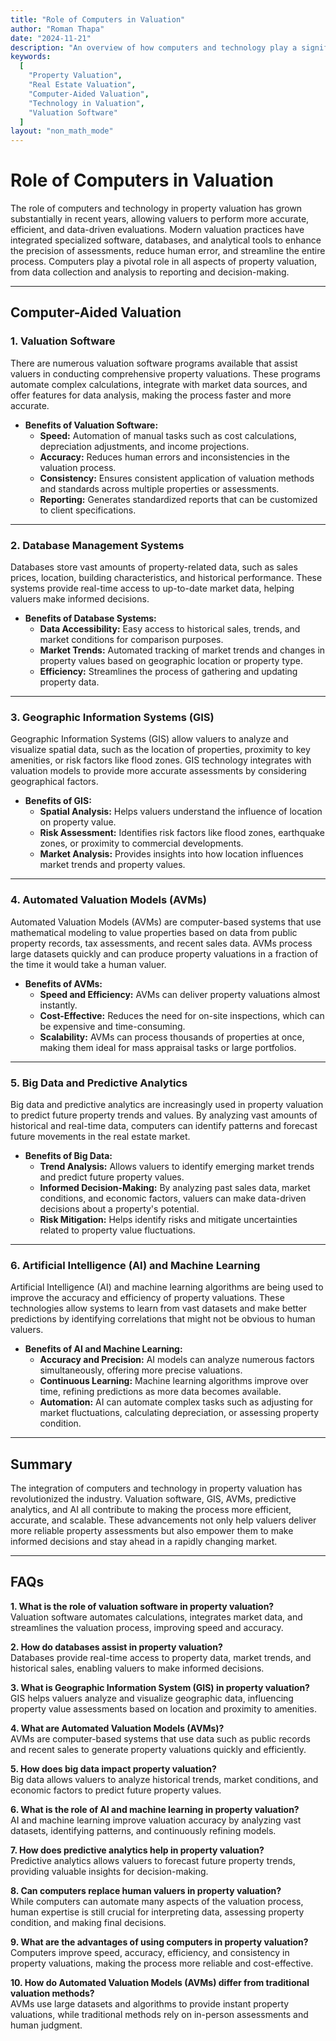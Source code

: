 ```yaml
---
title: "Role of Computers in Valuation"
author: "Roman Thapa"
date: "2024-11-21"
description: "An overview of how computers and technology play a significant role in the property valuation process, enhancing accuracy, efficiency, and decision-making."
keywords:
  [
    "Property Valuation",
    "Real Estate Valuation",
    "Computer-Aided Valuation",
    "Technology in Valuation",
    "Valuation Software"
  ]
layout: "non_math_mode"
---
```


# Role of Computers in Valuation

The role of computers and technology in property valuation has grown substantially in recent years, allowing valuers to perform more accurate, efficient, and data-driven evaluations. Modern valuation practices have integrated specialized software, databases, and analytical tools to enhance the precision of assessments, reduce human error, and streamline the entire process. Computers play a pivotal role in all aspects of property valuation, from data collection and analysis to reporting and decision-making.

---

## Computer-Aided Valuation

### 1. **Valuation Software**

There are numerous valuation software programs available that assist valuers in conducting comprehensive property valuations. These programs automate complex calculations, integrate with market data sources, and offer features for data analysis, making the process faster and more accurate.

- **Benefits of Valuation Software:**
  - **Speed:** Automation of manual tasks such as cost calculations, depreciation adjustments, and income projections.
  - **Accuracy:** Reduces human errors and inconsistencies in the valuation process.
  - **Consistency:** Ensures consistent application of valuation methods and standards across multiple properties or assessments.
  - **Reporting:** Generates standardized reports that can be customized to client specifications.

---

### 2. **Database Management Systems**

Databases store vast amounts of property-related data, such as sales prices, location, building characteristics, and historical performance. These systems provide real-time access to up-to-date market data, helping valuers make informed decisions.

- **Benefits of Database Systems:**
  - **Data Accessibility:** Easy access to historical sales, trends, and market conditions for comparison purposes.
  - **Market Trends:** Automated tracking of market trends and changes in property values based on geographic location or property type.
  - **Efficiency:** Streamlines the process of gathering and updating property data.

---

### 3. **Geographic Information Systems (GIS)**

Geographic Information Systems (GIS) allow valuers to analyze and visualize spatial data, such as the location of properties, proximity to key amenities, or risk factors like flood zones. GIS technology integrates with valuation models to provide more accurate assessments by considering geographical factors.

- **Benefits of GIS:**
  - **Spatial Analysis:** Helps valuers understand the influence of location on property value.
  - **Risk Assessment:** Identifies risk factors like flood zones, earthquake zones, or proximity to commercial developments.
  - **Market Analysis:** Provides insights into how location influences market trends and property values.

---

### 4. **Automated Valuation Models (AVMs)**

Automated Valuation Models (AVMs) are computer-based systems that use mathematical modeling to value properties based on data from public property records, tax assessments, and recent sales data. AVMs process large datasets quickly and can produce property valuations in a fraction of the time it would take a human valuer.

- **Benefits of AVMs:**
  - **Speed and Efficiency:** AVMs can deliver property valuations almost instantly.
  - **Cost-Effective:** Reduces the need for on-site inspections, which can be expensive and time-consuming.
  - **Scalability:** AVMs can process thousands of properties at once, making them ideal for mass appraisal tasks or large portfolios.

---

### 5. **Big Data and Predictive Analytics**

Big data and predictive analytics are increasingly used in property valuation to predict future property trends and values. By analyzing vast amounts of historical and real-time data, computers can identify patterns and forecast future movements in the real estate market.

- **Benefits of Big Data:**
  - **Trend Analysis:** Allows valuers to identify emerging market trends and predict future property values.
  - **Informed Decision-Making:** By analyzing past sales data, market conditions, and economic factors, valuers can make data-driven decisions about a property's potential.
  - **Risk Mitigation:** Helps identify risks and mitigate uncertainties related to property value fluctuations.

---

### 6. **Artificial Intelligence (AI) and Machine Learning**

Artificial Intelligence (AI) and machine learning algorithms are being used to improve the accuracy and efficiency of property valuations. These technologies allow systems to learn from vast datasets and make better predictions by identifying correlations that might not be obvious to human valuers.

- **Benefits of AI and Machine Learning:**
  - **Accuracy and Precision:** AI models can analyze numerous factors simultaneously, offering more precise valuations.
  - **Continuous Learning:** Machine learning algorithms improve over time, refining predictions as more data becomes available.
  - **Automation:** AI can automate complex tasks such as adjusting for market fluctuations, calculating depreciation, or assessing property condition.

---

## Summary

The integration of computers and technology in property valuation has revolutionized the industry. Valuation software, GIS, AVMs, predictive analytics, and AI all contribute to making the process more efficient, accurate, and scalable. These advancements not only help valuers deliver more reliable property assessments but also empower them to make informed decisions and stay ahead in a rapidly changing market.

---

## FAQs

**1. What is the role of valuation software in property valuation?**  
   Valuation software automates calculations, integrates market data, and streamlines the valuation process, improving speed and accuracy.

**2. How do databases assist in property valuation?**  
   Databases provide real-time access to property data, market trends, and historical sales, enabling valuers to make informed decisions.

**3. What is Geographic Information System (GIS) in property valuation?**  
   GIS helps valuers analyze and visualize geographic data, influencing property value assessments based on location and proximity to amenities.

**4. What are Automated Valuation Models (AVMs)?**  
   AVMs are computer-based systems that use data such as public records and recent sales to generate property valuations quickly and efficiently.

**5. How does big data impact property valuation?**  
   Big data allows valuers to analyze historical trends, market conditions, and economic factors to predict future property values.

**6. What is the role of AI and machine learning in property valuation?**  
   AI and machine learning improve valuation accuracy by analyzing vast datasets, identifying patterns, and continuously refining models.

**7. How does predictive analytics help in property valuation?**  
   Predictive analytics allows valuers to forecast future property trends, providing valuable insights for decision-making.

**8. Can computers replace human valuers in property valuation?**  
   While computers can automate many aspects of the valuation process, human expertise is still crucial for interpreting data, assessing property condition, and making final decisions.

**9. What are the advantages of using computers in property valuation?**  
   Computers improve speed, accuracy, efficiency, and consistency in property valuations, making the process more reliable and cost-effective.

**10. How do Automated Valuation Models (AVMs) differ from traditional valuation methods?**  
   AVMs use large datasets and algorithms to provide instant property valuations, while traditional methods rely on in-person assessments and human judgment.
